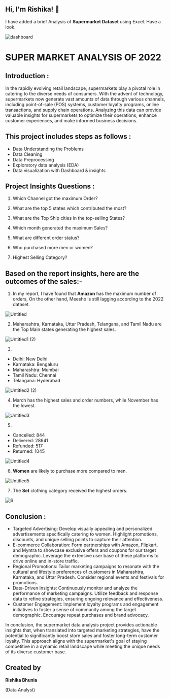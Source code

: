 ## Hi, I'm **Rishika!** 👋
I have added a brief Analysis of **Supermarket Dataset** using Excel.
Have a look.

![dashboard](https://github.com/RishikaB-05/Supermarket-Data-Analysis/assets/157221360/6bbb2c97-92f6-48b8-a13f-6937c0e8509f)

# **SUPER MARKET ANALYSIS OF 2022**
## Introduction :

In the rapidly evolving retail landscape, supermarkets play a pivotal role in catering to the diverse needs of consumers. With the advent of technology, supermarkets now generate vast amounts of data through various channels, including point-of-sale (POS) systems, customer loyalty programs, online transactions, and supply chain operations. Analyzing this data can provide valuable insights for supermarkets to optimize their operations, enhance customer experiences, and make informed business decisions.

## This project includes steps as follows :
- Data Understanding the Problems
- Data Cleaning
- Data Preprocessing
- Exploratory data analysis (EDA)
- Data visualization with Dashboard & insights
## Project Insights Questions :

1. Which Channel got the maximum Order?

2. What are the top 5 states which contributed the most?

3. What are the Top Ship cities in the top-selling States?

4. Which month generated the maximum Sales?

5. What are different order status?

6. Who purchased more men or women?

7. Highest Selling Category?
##  Based on the report insights, here are the outcomes of the sales:-
1. In my report, I have found that **Amazon** has the maximum number of orders, On the other hand, Meesho is still lagging according to the 2022 dataset.

![Untitled](https://github.com/RishikaB-05/Supermarket-Data-Analysis/assets/157221360/cec1cf60-6b02-4585-a3f8-e002861a2929)

2. Maharashtra, Karnataka, Uttar Pradesh, Telangana, and Tamil Nadu are the Top Main states generating the highest sales.

![Untitled1 (2)](https://github.com/RishikaB-05/Supermarket-Data-Analysis/assets/157221360/ea66dd24-3426-493d-b48e-3464d2f967b0)

3.  
- Delhi: New Delhi
- Karnataka: Bengaluru
- Maharashtra: Mumbai
- Tamil Nadu: Chennai
- Telangana: Hyderabad
  
![Untitled2 (2)](https://github.com/RishikaB-05/Supermarket-Data-Analysis/assets/157221360/73561f69-5e7f-4fca-a302-6400bd3326a1)


4. March has the highest sales and order numbers, while November has the lowest.

   
![Untitled3](https://github.com/RishikaB-05/Supermarket-Data-Analysis/assets/157221360/6a7c1859-9be6-4581-8cf0-2c62681bacc5)


5. 
- Cancelled: 844
- Delivered: 28641
- Refunded: 517
- Returned: 1045

![Untitled4](https://github.com/RishikaB-05/Supermarket-Data-Analysis/assets/157221360/ae98cb57-016d-437e-8681-25032fbc7859)


6. **Women** are likely to purchase more compared to men.

![Untitled5](https://github.com/RishikaB-05/Supermarket-Data-Analysis/assets/157221360/9b500643-2bba-4a8b-95cc-148f46a898ad)


7. The **Set** clothing category received the highest orders.


![6](https://github.com/RishikaB-05/Supermarket-Data-Analysis/assets/157221360/00a86b77-5393-44c1-a0eb-4aba47fdad53)

## Conclusion :
- Targeted Advertising: Develop visually appealing and personalized advertisements specifically catering to women. Highlight promotions, discounts, and unique selling points to capture their attention.
- E-commerce Collaboration: Form partnerships with Amazon, Flipkart, and Myntra to showcase exclusive offers and coupons for our target demographic. Leverage the extensive user base of these platforms to drive online and in-store traffic.
- Regional Promotions: Tailor marketing campaigns to resonate with the cultural and lifestyle preferences of customers in Maharashtra, Karnataka, and Uttar Pradesh. Consider regional events and festivals for promotions.
- Data-Driven Insights: Continuously monitor and analyze the performance of marketing campaigns. Utilize feedback and response data to refine strategies, ensuring ongoing relevance and effectiveness.
- Customer Engagement: Implement loyalty programs and engagement initiatives to foster a sense of community among the target demographic. Encourage repeat purchases and brand advocacy.

In conclusion, the supermarket data analysis project provides actionable insights that, when translated into targeted marketing strategies, have the potential to significantly boost store sales and foster long-term customer loyalty. This approach aligns with the supermarket's goal of staying competitive in a dynamic retail landscape while meeting the unique needs of its diverse customer base.
## Created by
**Rishika Bhunia**

(Data Analyst)
